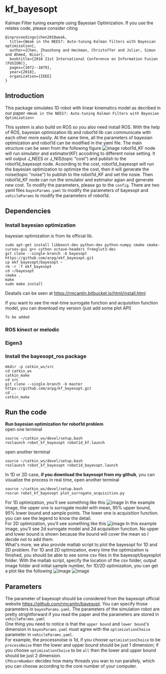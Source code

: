 # kf_bayesopt
Kalman Filter tuning example using Bayesian Optimization. If you use the relates code, please consider citing
```
@inproceedings{chen2018weak,
  title={Weak in the NEES?: Auto-tuning Kalman filters with Bayesian optimization},
  author={Chen, Zhaozhong and Heckman, Christoffer and Julier, Simon and Ahmed, Nisar},
  booktitle={2018 21st International Conference on Information Fusion (FUSION)},
  pages={1072--1079},
  year={2018},
  organization={IEEE}
}
```
## Introduction
This package simulates 1D robot with linear kinematics model as decribed in our paper `<Weak in the NEES?: Auto-tuning Kalman Filters
with Bayesian Optimization>`

This system is also build on ROS so you also need install ROS. With the help of ROS, bayesian optimization lib and robot1d lib can communicate with each other more easily. At the same time, all the parameters of bayesian optimization and robot1d can be modified in the yaml file.
The main structure can be seen from the following figure
![image](https://github.com/arpg/ekf_bayesopt/raw/master/plot_example/Nodes.png)
robot1d_KF node will run simulator and estimator(KF) accodring to different noise setting. It will output J_NEES or J_NIS(topic "cost") and publish to the robot1d_bayesopt node. Acoording to the cost, robot1d_bayesopt will run the bayesian optimization to optimize the cost, then it will generate the noise(topic "noise") to publish to the robot1d_KF and set the nosie. Then robot1d_KF node can run the simulator and estimator agian and generate new cost.
To modify the parameters, please go to the `config`. There are two yaml files `bayesParams.yaml` to modify the parameters of bayesopt and `vehicleParams` to modify the parameters of robot1d.

## Dependencies
### Install bayesian optimization
bayesian optimization is from its official lib.
```
sudo apt-get install libboost-dev python-dev python-numpy cmake cmake-curses-gui g++ cython octave-headers freeglut3-dev
git clone --single-branch -b bayesopt https://github.com/arpg/ekf_bayesopt.git
cp ekf_bayesopt/bayesopt ~
rm -r -f ekf_bayesopt
cd ~/bayesopt
cmake .
make
sudo make install
```
Deatails can be seen at https://rmcantin.bitbucket.io/html/install.html

If you want to see the real-time surrogate function and acquisition function model, you can download my version (just add some plot API)
```
To be added
```

### ROS kinect or melodic
### Eigen3
### Install the bayesopt_ros package

```
mkdir -p catkin_ws/src
cd catkin_ws
catkin_make
cd src
git clone --single-branch -b master https://github.com/arpg/kf_bayesopt.git
cd ..
catkin_make
```
## Run the code
**Run bayesian optimization for robot1d problem** <br/>
open one terminal
```
source ~/catkin_ws/devel/setup.bash
roslaunch robot_kf_bayesopt robot1d_kf.launch 
```
open another terminal
```
source ~/catkin_ws/devel/setup.bash
roslaunch robot_kf_bayesopt robot1d_bayesopt.launch
```
In 1D or 2D case, **if you download the bayesopt from my github**, you can visualize the process in real time, open another terminal

```
source ~/catkin_ws/devel/setup.bash
rosrun robot_kf_bayesopt plot_surrogate_acquisition.py
```
For 1D optimization, you'll see something like this
![image](https://github.com/arpg/ekf_bayesopt/raw/master/plot_example/1d_opt_example.png)
In the example image, the upper one is surrogate model with mean, 95% upper bound, 95% lower bound and sample points. The lower one is acquisition function. you can see the legend to know the detail.  
For 2D optimization, you'll see something like this 
![image](https://github.com/arpg/ekf_bayesopt/raw/master/plot_example/2d_opt_example.png)
In this example image, you'll see 2d surrogate model and 2d acquisition function. No upper and lower bound is shown because the bound will cover the mean so I decide not to add them.  
What's more, we also provide matlab script to plot the bayesopt for 1D and 2D problem. For 1D and 2D optimization, every time the optimization is finished, you should be able to see some csv files in the bayesopt/bayesplot folder. With the matlab script, specify the location of the csv folder, output image folder and initial sample number, for 1D/2D optimization, you can get a plot like the following
![image](https://github.com/arpg/ekf_bayesopt/raw/master/plot_example/1d_matlab_plot.png)
![image](https://github.com/arpg/ekf_bayesopt/raw/master/plot_example/2d_matlab_plot.png)

## Parameters
The parameter of bayesopt should be considered from the bayesopt official website https://github.com/rmcantin/bayesopt. You can specify those parameters in `bayesParams.yaml`.
The parameters of the simulation robot are pretty strightforward if you read the paper and the parameters are stored in `vehicleParams.yaml`  
One thing you need to notice is that the `upper bound` and `lower bound`'s dimension in `bayesParams.yaml` must agree with the `optimizationChoice` parameter in `vehicleParams.yaml`.  
For example, the processnoise is 1d, if you choose `optimizationChoice` to be `processNoise` then the lower and upper bound should be just 1 dimension; if you choose `optimizationChoice` to be `all` then the lower and upper bound should be just 2 dimension.  
`CPUcoreNumber` decides how many threads you wan to run parallely, which you can choose according to the core number of your computer.
